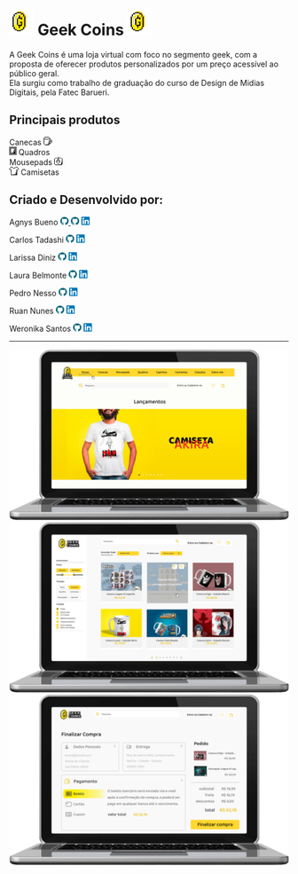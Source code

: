 # <img src="/public/assets/icons/logo-coin.svg" widht=auto height=50px> Geek Coins <img src="/public/assets/icons/logo-coin.svg" widht=auto height=50px> 
A Geek Coins é uma loja virtual com foco no segmento geek, com a proposta de oferecer produtos personalizados por um preço acessível ao público geral. <br/>
Ela surgiu como trabalho de graduação do curso de Design de Midias Digitais, pela Fatec Barueri.

## Principais produtos
Canecas <img src="/public/assets/icons/caneca.svg" widht=auto height=15px> <br/>
<img src="/public/assets/icons/quadro.svg" widht=auto height=15px> Quadros <br/>
Mousepads <img src="/public/assets/icons/mousepad.svg" widht=auto height=15px> <br/>
<img src="/public/assets/icons/camisa.svg" widht=auto height=15px> Camisetas <br/>

## Criado e Desenvolvido por:
Agnys Bueno 
<a class="git" href="https://github.com/larrydiniz" target="_blank"> <img src="/public/assets/icons/github.svg" widht=auto height=15px> </a>
[<img src="/public/assets/icons/github.svg" widht=auto height=15px>](https://github.com/agnysbueno)  [<img src="/public/assets/icons/linkedin.svg" widht=auto height=15px>](https://www.linkedin.com/in/agnys-bueno/) <br/>

Carlos Tadashi 
[<img src="/public/assets/icons/github.svg" widht=auto height=15px>](#) [<img src="/public/assets/icons/linkedin.svg" widht=auto height=15px>](https://www.linkedin.com/in/carlos-tadashi-g-ba45b098/) <br/>

Larissa Diniz 
[<img src="/public/assets/icons/github.svg" widht=auto height=15px>](https://github.com/larrydiniz) [<img src="/public/assets/icons/linkedin.svg" widht=auto height=15px>](https://www.linkedin.com/in/larrydiniz/) <br/>

Laura Belmonte 
[<img src="/public/assets/icons/github.svg" widht=auto height=15px>](#) [<img src="/public/assets/icons/linkedin.svg" widht=auto height=15px>](https://www.linkedin.com/in/laura-belmonte-698136187/) <br/>

Pedro Nesso 
[<img src="/public/assets/icons/github.svg" widht=auto height=15px>](#) [<img src="/public/assets/icons/linkedin.svg" widht=auto height=15px>](https://www.linkedin.com/in/pedro-nesso-5368b4177/) <br/>

Ruan Nunes 
[<img src="/public/assets/icons/github.svg" widht=auto height=15px>](https://github.com/rurnunes) [<img src="/public/assets/icons/linkedin.svg" widht=auto height=15px>](https://www.linkedin.com/in/rurnunes/) <br/>

Weronika Santos 
[<img src="/public/assets/icons/github.svg" widht=auto height=15px>](#) [<img src="/public/assets/icons/linkedin.svg" widht=auto height=15px>](https://www.linkedin.com/in/weronika-santos/) <br/>
*******************************************************************************************************************************************************************
<img src="/public/assets/images/index.png">
<img src="/public/assets/images/pesquisa.png">
<img src="/public/assets/images/pagamento.png">
